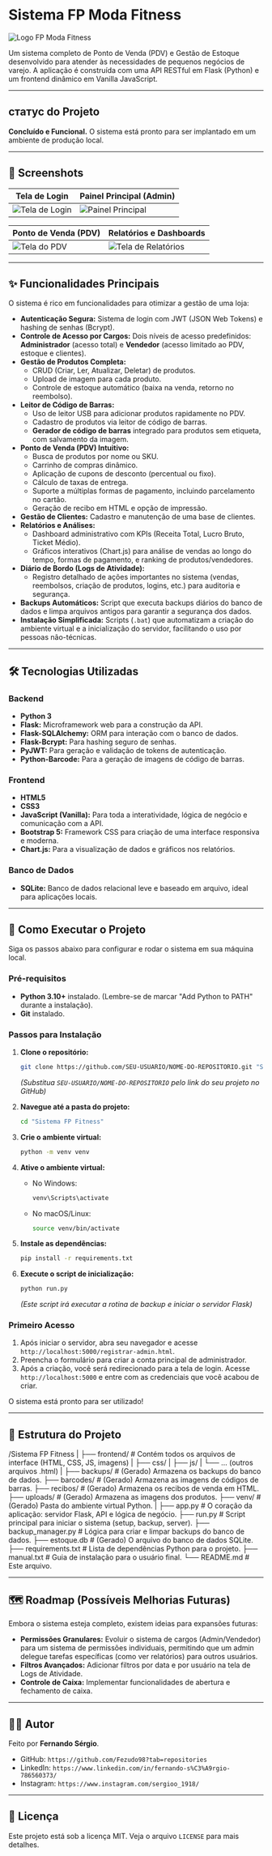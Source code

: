 # Sistema FP Moda Fitness

![Logo FP Moda Fitness](frontend/logo.jpg)

Um sistema completo de Ponto de Venda (PDV) e Gestão de Estoque desenvolvido para atender às necessidades de pequenos negócios de varejo. A aplicação é construída com uma API RESTful em Flask (Python) e um frontend dinâmico em Vanilla JavaScript.

---

##  статус do Projeto

**Concluído e Funcional.** O sistema está pronto para ser implantado em um ambiente de produção local.

---

## 📸 Screenshots


| Tela de Login                                      | Painel Principal (Admin)                           |
| -------------------------------------------------- | -------------------------------------------------- |
| ![Tela de Login](frontend/login.png) | ![Painel Principal](frontend/painel.png) |

| Ponto de Venda (PDV)                               | Relatórios e Dashboards                            |
| -------------------------------------------------- | -------------------------------------------------- |
| ![Tela do PDV](frontend/pvd.png)   | ![Tela de Relatórios](frontend/relatorios.png) |

---

## ✨ Funcionalidades Principais

O sistema é rico em funcionalidades para otimizar a gestão de uma loja:

*   **Autenticação Segura:** Sistema de login com JWT (JSON Web Tokens) e hashing de senhas (Bcrypt).
*   **Controle de Acesso por Cargos:** Dois níveis de acesso predefinidos: **Administrador** (acesso total) e **Vendedor** (acesso limitado ao PDV, estoque e clientes).
*   **Gestão de Produtos Completa:**
    *   CRUD (Criar, Ler, Atualizar, Deletar) de produtos.
    *   Upload de imagem para cada produto.
    *   Controle de estoque automático (baixa na venda, retorno no reembolso).
*   **Leitor de Código de Barras:**
    *   Uso de leitor USB para adicionar produtos rapidamente no PDV.
    *   Cadastro de produtos via leitor de código de barras.
    *   **Gerador de código de barras** integrado para produtos sem etiqueta, com salvamento da imagem.
*   **Ponto de Venda (PDV) Intuitivo:**
    *   Busca de produtos por nome ou SKU.
    *   Carrinho de compras dinâmico.
    *   Aplicação de cupons de desconto (percentual ou fixo).
    *   Cálculo de taxas de entrega.
    *   Suporte a múltiplas formas de pagamento, incluindo parcelamento no cartão.
    *   Geração de recibo em HTML e opção de impressão.
*   **Gestão de Clientes:** Cadastro e manutenção de uma base de clientes.
*   **Relatórios e Análises:**
    *   Dashboard administrativo com KPIs (Receita Total, Lucro Bruto, Ticket Médio).
    *   Gráficos interativos (Chart.js) para análise de vendas ao longo do tempo, formas de pagamento, e ranking de produtos/vendedores.
*   **Diário de Bordo (Logs de Atividade):**
    *   Registro detalhado de ações importantes no sistema (vendas, reembolsos, criação de produtos, logins, etc.) para auditoria e segurança.
*   **Backups Automáticos:** Script que executa backups diários do banco de dados e limpa arquivos antigos para garantir a segurança dos dados.
*   **Instalação Simplificada:** Scripts (`.bat`) que automatizam a criação do ambiente virtual e a inicialização do servidor, facilitando o uso por pessoas não-técnicas.

---

## 🛠️ Tecnologias Utilizadas

### Backend
*   **Python 3**
*   **Flask:** Microframework web para a construção da API.
*   **Flask-SQLAlchemy:** ORM para interação com o banco de dados.
*   **Flask-Bcrypt:** Para hashing seguro de senhas.
*   **PyJWT:** Para geração e validação de tokens de autenticação.
*   **Python-Barcode:** Para a geração de imagens de código de barras.

### Frontend
*   **HTML5**
*   **CSS3**
*   **JavaScript (Vanilla):** Para toda a interatividade, lógica de negócio e comunicação com a API.
*   **Bootstrap 5:** Framework CSS para criação de uma interface responsiva e moderna.
*   **Chart.js:** Para a visualização de dados e gráficos nos relatórios.

### Banco de Dados
*   **SQLite:** Banco de dados relacional leve e baseado em arquivo, ideal para aplicações locais.

---

## 🚀 Como Executar o Projeto

Siga os passos abaixo para configurar e rodar o sistema em sua máquina local.

### Pré-requisitos
*   **Python 3.10+** instalado. (Lembre-se de marcar "Add Python to PATH" durante a instalação).
*   **Git** instalado.

### Passos para Instalação

1.  **Clone o repositório:**
    ```bash
    git clone https://github.com/SEU-USUARIO/NOME-DO-REPOSITORIO.git "Sistema FP Fitness"
    ```
    *(Substitua `SEU-USUARIO/NOME-DO-REPOSITORIO` pelo link do seu projeto no GitHub)*

2.  **Navegue até a pasta do projeto:**
    ```bash
    cd "Sistema FP Fitness"
    ```

3.  **Crie o ambiente virtual:**
    ```bash
    python -m venv venv
    ```

4.  **Ative o ambiente virtual:**
    *   No Windows:
        ```bash
        venv\Scripts\activate
        ```
    *   No macOS/Linux:
        ```bash
        source venv/bin/activate
        ```

5.  **Instale as dependências:**
    ```bash
    pip install -r requirements.txt
    ```

6.  **Execute o script de inicialização:**
    ```bash
    python run.py
    ```
    *(Este script irá executar a rotina de backup e iniciar o servidor Flask)*

### Primeiro Acesso

1.  Após iniciar o servidor, abra seu navegador e acesse `http://localhost:5000/registrar-admin.html`.
2.  Preencha o formulário para criar a conta principal de administrador.
3.  Após a criação, você será redirecionado para a tela de login. Acesse `http://localhost:5000` e entre com as credenciais que você acabou de criar.

O sistema está pronto para ser utilizado!

---

## 📂 Estrutura do Projeto
/Sistema FP Fitness
|
├── frontend/ # Contém todos os arquivos de interface (HTML, CSS, JS, imagens)
| ├── css/
| ├── js/
| └── ... (outros arquivos .html)
|
├── backups/ # (Gerado) Armazena os backups do banco de dados.
├── barcodes/ # (Gerado) Armazena as imagens de códigos de barras.
├── recibos/ # (Gerado) Armazena os recibos de venda em HTML.
├── uploads/ # (Gerado) Armazena as imagens dos produtos.
├── venv/ # (Gerado) Pasta do ambiente virtual Python.
|
├── app.py # O coração da aplicação: servidor Flask, API e lógica de negócio.
├── run.py # Script principal para iniciar o sistema (setup, backup, server).
├── backup_manager.py # Lógica para criar e limpar backups do banco de dados.
├── estoque.db # (Gerado) O arquivo do banco de dados SQLite.
├── requirements.txt # Lista de dependências Python para o projeto.
├── manual.txt # Guia de instalação para o usuário final.
└── README.md # Este arquivo.


---

## 🗺️ Roadmap (Possíveis Melhorias Futuras)

Embora o sistema esteja completo, existem ideias para expansões futuras:

*   **Permissões Granulares:** Evoluir o sistema de cargos (Admin/Vendedor) para um sistema de permissões individuais, permitindo que um admin delegue tarefas específicas (como ver relatórios) para outros usuários.
*   **Filtros Avançados:** Adicionar filtros por data e por usuário na tela de Logs de Atividade.
*   **Controle de Caixa:** Implementar funcionalidades de abertura e fechamento de caixa.

---

## 👨‍💻 Autor

Feito por **Fernando Sérgio**.

*   GitHub: `https://github.com/Fezudo98?tab=repositories`
*   LinkedIn: `https://www.linkedin.com/in/fernando-s%C3%A9rgio-786560373/`
*   Instagram: `https://www.instagram.com/sergioo_1918/` 
---

## 📄 Licença

Este projeto está sob a licença MIT. Veja o arquivo `LICENSE` para mais detalhes.